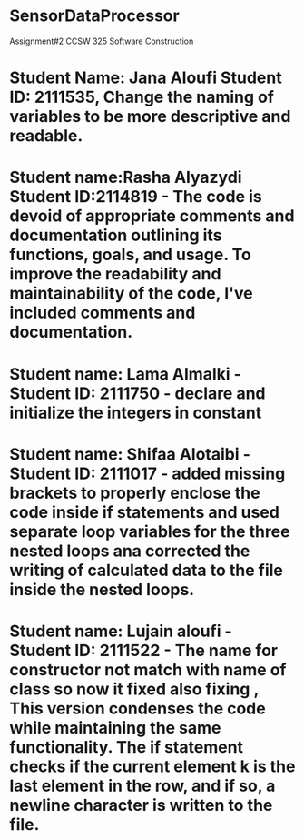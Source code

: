# SensorDataProcessor
Assignment#2 CCSW 325 Software Construction
# Student Name: Jana Aloufi   Student ID: 2111535, Change the naming of variables to be more descriptive and readable. 

# Student name:Rasha Alyazydi Student ID:2114819 - The code is devoid of appropriate comments and documentation outlining its functions, goals, and usage. To improve the readability and maintainability of the code, I've included comments and documentation.

# Student name: Lama Almalki - Student ID: 2111750 - declare and initialize the integers in constant

# Student name: Shifaa Alotaibi - Student ID: 2111017 - added missing brackets to properly enclose the code inside if statements and used separate loop variables for the three nested loops ana corrected the writing of calculated data to the file inside the nested loops.


# Student name: Lujain aloufi - Student ID: 2111522 - The name for  constructor not match with name of class so now it fixed also fixing , This version condenses the code while maintaining the same functionality. The if statement checks if the current element k is the last element in the row, and if so, a newline character is written to the file.


